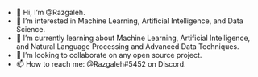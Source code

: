 - 👋 Hi, I’m @Razgaleh. 
- 👀 I’m interested in Machine Learning, Artificial Intelligence, and Data Science.
- 🌱 I’m currently learning about Machine Learning, Artificial Intelligence, and Natural Language Processing and Advanced Data Techniques.
- 💞️ I’m looking to collaborate on any open source project.
- 📫 How to reach me: @Razgaleh#5452 on Discord.

<!---
Razgaleh/Razgaleh is a ✨ special ✨ repository because its `README.md` (this file) appears on your GitHub profile.
You can click the Preview link to take a look at your changes.
--->
